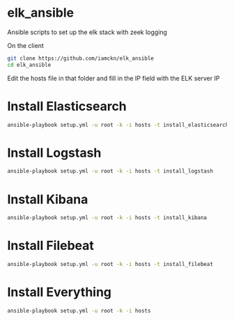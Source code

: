 # elk_ansible
Ansible scripts to set up the elk stack with zeek logging

On the client

```bash
git clone https://github.com/iamckn/elk_ansible
cd elk_ansible
```

Edit the hosts file in that folder and fill in the IP field with the ELK server IP

# Install Elasticsearch

```bash
ansible-playbook setup.yml -u root -k -i hosts -t install_elasticsearch
```

# Install Logstash

```bash
ansible-playbook setup.yml -u root -k -i hosts -t install_logstash
```
# Install Kibana

```bash
ansible-playbook setup.yml -u root -k -i hosts -t install_kibana
```

# Install Filebeat

```bash
ansible-playbook setup.yml -u root -k -i hosts -t install_filebeat
```

# Install Everything

```bash
ansible-playbook setup.yml -u root -k -i hosts
```
